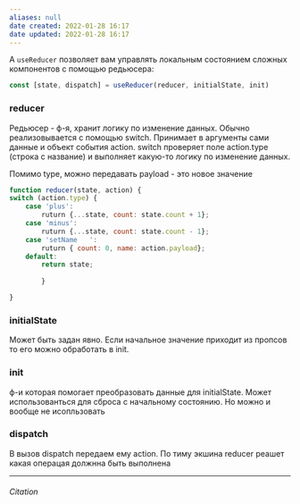 ```yaml
---
aliases: null
date created: 2022-01-28 16:17
date updated: 2022-01-28 16:17
---
```


А `useReducer` позволяет вам управлять локальным состоянием сложных компонентов с помощью редьюсера:

```js
const [state, dispatch] = useReducer(reducer, initialState, init)	

```

### reducer
Редьюсер - ф-я, хранит логику по изменение данных. Обычно реализовывается с помощью switch. Принимает в аргументы сами данные и объект события action. switch проверяет поле action.type (строка с название) и выполняет какую-то логику по изменение данных.

Помимо type, можно передавать payload - это новое значение

```jsx
function reducer(state, action) {
switch (action.type) {
	case 'plus':
		ruturn {...state, count: state.count + 1};
	case 'minus':
		ruturn {...state, count: state.count - 1};
	case 'setName	':
		ruturn { count: 0, name: action.payload};
	default:
		return state;
		
		}

}


```

### initialState

Может быть задан явно. Если начальное значение приходит из пропсов то его можно обработать в init.

### init
ф-и которая помогает преобразовать данные для initialState. Может использованться для сброса с начальному состоянию. Но можно и вообще не исопльзовать

### dispatch

В вызов dispatch передаем ему action. По тиму экшина reducer реашет какая операцая должнна быть выполнена





---

###### Citation

